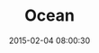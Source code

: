 ---
layout: post
title:  "Ocean"
number: "35"
date:   2015-02-04 08:00:30
large-image: "https://farm8.staticflickr.com/7306/16230295850_3ea8b435a6_k.jpg"
---